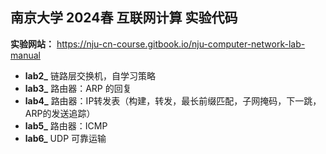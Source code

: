 ## 南京大学 2024春 互联网计算 实验代码

**实验网站：** https://nju-cn-course.gitbook.io/nju-computer-network-lab-manual

- **lab2_**  链路层交换机，自学习策略
- **lab3_**  路由器：ARP 的回复
- **lab4_**  路由器：IP转发表（构建，转发，最长前缀匹配，子网掩码，下一跳，ARP的发送追踪）
- **lab5_**  路由器：ICMP
- **lab6_**  UDP 可靠运输
